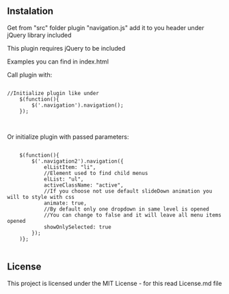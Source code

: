 <h2>Instalation</h2>
<p>Get from "src" folder plugin "navigation.js" add it to you header under jQuery library included</p>
<p>This plugin requires jQuery to be included</p>
<p>Examples you can find in index.html</p>
<p>
	Call plugin with:
</p>
<p>
<pre lang="no-highlight">
<code>
//Initialize plugin like under
	$(function(){
		$('.navigation').navigation();
	});

</code>
</pre>
</p>
<p>
	Or initialize plugin with passed parameters:
</p>
<p>
<pre lang="no-highlight">
<code>
	$(function(){
		$('.navigation2').navigation({
			elListItem: "li",
			//Element used to find child menus
			elList: "ul",
			activeClassName: "active",	
			//If you choose not use default slideDown animation you will to style with css
			animate: true,
			//By default only one dropdown in same level is opened
			//You can change to false and it will leave all menu items opened
			showOnlySelected: true
		});
	)};
</code>
</pre>
</p>
<h2><a id="user-content-license" class="anchor" aria-hidden="true" href="#license"></a>License</h2>
<p>This project is licensed under the MIT License - for this read License.md file</p>